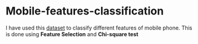 # Mobile-features-classification
I have used this <a href="https://www.kaggle.com/iabhishekofficial/mobile-price-classification">dataset</a> to classify different features of mobile phone.
This is done using <b>Feature Selection</b> and <b>Chi-square test</b>
